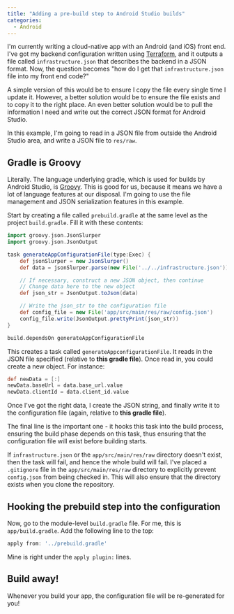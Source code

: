 ```yaml
---
title: "Adding a pre-build step to Android Studio builds"
categories:
  - Android
---
```


I'm currently writing a cloud-native app with an Android (and iOS) front end.  I've got my backend configuration written using [Terraform](https://terraform.io), and it outputs a file called `infrastructure.json` that describes the backend in a JSON format.  Now, the question becomes "how do I get that `infrastructure.json` file into my front end code?"  

A simple version of this would be to ensure I copy the file every single time I update it.  However, a better solution would be to ensure the file exists and to copy it to the right place.  An even better solution would be to pull the information I need and write out the correct JSON format for Android Studio.

In this example, I'm going to read in a JSON file from outside the Android Studio area, and write a JSON file to `res/raw`.

## Gradle is Groovy

Literally.  The language underlying gradle, which is used for builds by Android Studio, is [Groovy](http://www.groovy-lang.org/).  This is good for us, because it means we have a lot of language features at our disposal.  I'm going to use the file management and JSON serialization features in this example.

Start by creating a file called `prebuild.gradle` at the same level as the project `build.gradle`.  Fill it with these contents:

```gradle
import groovy.json.JsonSlurper
import groovy.json.JsonOutput

task generateAppConfigurationFile(type:Exec) {
    def jsonSlurper = new JsonSlurper()
    def data = jsonSlurper.parse(new File('../../infrastructure.json'))

    // If necessary, construct a new JSON object, then continue
    // Change data here to the new object
    def json_str = JsonOutput.toJson(data)

    // Write the json_str to the configuration file
    def config_file = new File('app/src/main/res/raw/config.json')
    config_file.write(JsonOutput.prettyPrint(json_str))
}

build.dependsOn generateAppConfigurationFile
```

This creates a task called `generateAppconfigurationFile`.  It reads in the JSON file specified (relative to **this gradle file**).  Once read in, you could create a new object.  For instance:

```gradle
def newData = [:]
newData.baseUrl = data.base_url.value
newData.clientId = data.client_id.value
```

Once I've got the right data, I create the JSON string, and finally write it to the configuration file (again, relative to **this gradle file**). 

The final line is the important one - it hooks this task into the build process, ensuring the build phase depends on this task, thus ensuring that the configuration file will exist before building starts.

If `infrastructure.json` or the `app/src/main/res/raw` directory doesn't exist, then the task will fail, and hence the whole build will fail.  I've placed a `.gitignore` file in the `app/src/main/res/raw` directory to explicitly prevent `config.json` from being checked in.  This will also ensure that the directory exists when you clone the repository.

## Hooking the prebuild step into the configuration

Now, go to the module-level `build.gradle` file.  For me, this is `app/build.gradle`.  Add the following line to the top:

```gradle
apply from: '../prebuild.gradle'
```

Mine is right under the `apply plugin:` lines.

## Build away!

Whenever you build your app, the configuration file will be re-generated for you!
